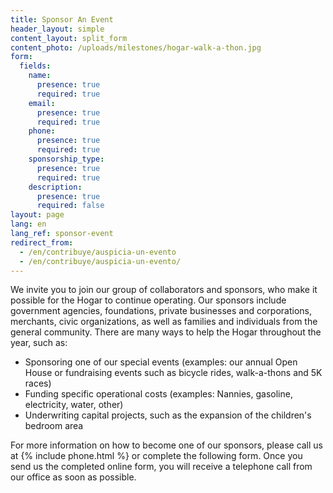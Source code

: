 ```yaml
---
title: Sponsor An Event
header_layout: simple
content_layout: split_form
content_photo: /uploads/milestones/hogar-walk-a-thon.jpg
form:
  fields:
    name:
      presence: true
      required: true
    email:
      presence: true
      required: true
    phone:
      presence: true
      required: true
    sponsorship_type:
      presence: true
      required: true
    description:
      presence: true
      required: false
layout: page
lang: en
lang_ref: sponsor-event
redirect_from:
  - /en/contribuye/auspicia-un-evento
  - /en/contribuye/auspicia-un-evento/
---
```

We invite you to join our group of collaborators and sponsors, who make it possible for the Hogar to continue operating. Our sponsors include government agencies, foundations, private businesses and corporations, merchants, civic organizations, as well as families and individuals from the general community. There are many ways to help the Hogar throughout the year, such as:

<ul>
  <li>Sponsoring one of our special events (examples: our annual Open House or fundraising events such as bicycle rides, walk-a-thons and 5K races)</li>
  <li>Funding specific operational costs (examples: Nannies, gasoline, electricity, water, other)</li>
  <li>Underwriting capital projects, such as the expansion of the children's bedroom area</li>
</ul>

For more information on how to become one of our sponsors, please call us at {% include phone.html %} or complete the following form. Once you send us the completed online form, you will receive a telephone call from our office as soon as possible.
